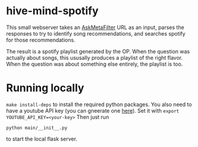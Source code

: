 # hive-mind-spotify

This small webserver takes an [AskMetaFilter](ask.metafilter.com) URL as an input, parses the responses to try to identify song recommendations, and searches spotify for those recommendations. 

The result is a spotify playlist generated by the OP. When the question was actually about songs, this ususally produces a playlist of the right flavor. When the question was about something else entirely, the playlist is too. 

# Running locally
`make install-deps` to install the required python packages. You also need to have a youtube API key (you can gneerate one [here](https://console.developers.google.com/apis/dashboard)). Set it with `export YOUTUBE_API_KEY=<your-key>`
Then just run
```
python main/__init__.py
``` 
to start the local flask server. 
